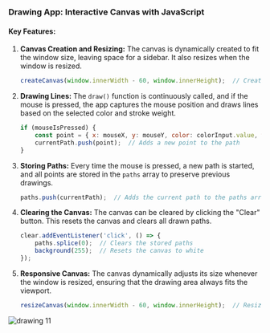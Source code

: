 ### **Drawing App: Interactive Canvas with JavaScript**



#### **Key Features:**
1. **Canvas Creation and Resizing:**
   The canvas is dynamically created to fit the window size, leaving space for a sidebar. It also resizes when the window is resized.

   ```javascript
   createCanvas(window.innerWidth - 60, window.innerHeight);  // Creates a canvas
   ```

2. **Drawing Lines:**
   The `draw()` function is continuously called, and if the mouse is pressed, the app captures the mouse position and draws lines based on the selected color and stroke weight.

   ```javascript
   if (mouseIsPressed) {
       const point = { x: mouseX, y: mouseY, color: colorInput.value, weight: weight.value };
       currentPath.push(point);  // Adds a new point to the path
   }
   ```

3. **Storing Paths:**
   Every time the mouse is pressed, a new path is started, and all points are stored in the `paths` array to preserve previous drawings.

   ```javascript
   paths.push(currentPath);  // Adds the current path to the paths array
   ```

4. **Clearing the Canvas:**
   The canvas can be cleared by clicking the "Clear" button. This resets the canvas and clears all drawn paths.

   ```javascript
   clear.addEventListener('click', () => {
       paths.splice(0);  // Clears the stored paths
       background(255);  // Resets the canvas to white
   });
   ```

5. **Responsive Canvas:**
   The canvas dynamically adjusts its size whenever the window is resized, ensuring that the drawing area always fits the viewport.

   ```javascript
   resizeCanvas(window.innerWidth - 60, window.innerHeight);  // Resizes canvas when window is resized
   ```
![drawing 11](https://github.com/user-attachments/assets/27746b15-10bf-48b2-a469-42e620c39d79)


